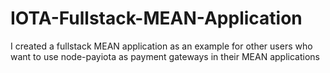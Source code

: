 # IOTA-Fullstack-MEAN-Application
I created a fullstack MEAN application as an example for other users who want to use node-payiota as payment gateways in their MEAN applications
